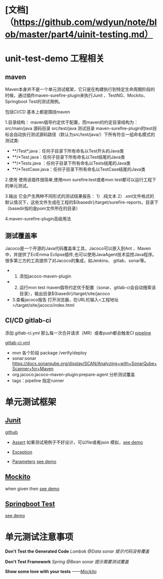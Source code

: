 # [文档]（https://github.com/wdyun/note/blob/master/part4/uinit-testing.md）

# unit-test-demo 工程相关

## maven 
Maven本身并不是一个单元测试框架，它只是在构建执行到特定生命周期阶段的时候，通过插件maven-surefire-plugin来执行Junit 、TestNG、Mockito、Springboot Test的测试用例。

包括CI/CD 基本上都是围绕maven

1.目录结构：
maven倡导约定优于配置，而maven的约定目录结构为： src/main/java 源码目录  src/test/java 测试目录
maven-surefire-plugin的test目标会自动执行测试源码路径（默认为src/test/java/）下所有符合一组命名模式的测试类:
+ *\*/Test\*.java：任何子目录下所有命名以Test开头的Java类
+ **/*Test.java：任何子目录下所有命名以Test结尾的Java类
+ **/*Tests.java ：任何子目录下所有命名以Tests结尾的Java类
+ **/*TestCase.java：任何子目录下所有命名以TestCase结尾的Java类

2.使用
使用该插件很简单,使用mvn surefire:test或者mvn test都可以运行工程下的单元测试。

3.输出
它会产生两种不同形式的测试结果报告：
1）.纯文本
2）.xml文件格式的
默认情况下，这些文件生成在工程的${basedir}/target/surefire-reports，目录下（basedir指的是pom文件所在的目录）

4.maven-surefire-plugin高级用法


## 测试覆盖率
Jacoco是一个开源的Java代码覆盖率工具，Jacoco可以嵌入到Ant 、Maven中，并提供了EclEmma Eclipse插件,也可以使用JavaAgent技术监控Java程序。
很多第三方的工具提供了对Jacoco的集成，如Jenkins、 gitlab、sonar等。

+ 1. 添加jacoco-maven-plugin
+ 2. 运行mvn test
maven倡导约定优于配置（sonar、gitlab-ci会自动搜索该目录），输出目录${basedir}/target/site/jacoco
+ 3.查看jacoco报告
打开浏览器，在URL栏输入<工程地址>/target/site/jacoco/index.html


## CI/CD gitlab-ci 
添加.gitlab-ci.yml 那么每一次合并请求（MR）或者push都会触发CI [pipeline](https://docs.gitlab.com/ce/ci/pipelines.html)

[gitlab-ci.yml](.gitlab-ci.yml)
+ mvn 各个阶段 package /verify/deploy
+ sonar:sonar https://docs.sonarqube.org/display/SCAN/Analyzing+with+SonarQube+Scanner+for+Maven
+ org.jacoco:jacoco-maven-plugin:prepare-agent 分析测试覆盖
+ tags：pipeline 指定runner

# 单元测试框架
## [Junit](https://en.wikipedia.org/wiki/JUnit)

[github](https://github.com/junit-team/junit4/wiki)
+ [Assert](https://github.com/junit-team/junit4/wiki/Assertions)
如果测试用例子不好设计，可以file或者json 模拟，[see demo](./src/test/java/com/example/ut/demo/service/RpcServiceTest.java)

+ [Exception](https://github.com/junit-team/junit4/wiki/Exception-testing)
+ [Parameters](https://github.com/junit-team/junit4/wiki/Parameterized-tests)
[see demo](./test/java/com/example/ut/demo/mvc/TaskControllerTests.java)

## 
## [Mockito](https://github.com/mockito/mockito/wiki)
when given then
[see demo](./src/test/java/com/example/ut/demo/service/WorkerSerivceWithMockitoTests.java)
## [Springboot Test](https://github.com/spring-projects/spring-boot/tree/master/spring-boot-samples/spring-boot-sample-test)
[see demo](./src/test/java/com/example/ut/demo/service/WorkerSerivceWithSpringBootTest.java)

# 单元测试注意事项


**Don't Test the Generated Code**
*Lombok @Data sonar 提示代码没有覆盖*

**Don't Test Framework**
*Spring @Bean sonar 提示需要测试覆盖*

**Show some love with your tests** 
*——[Mockito](http://site.mockito.org/)*

